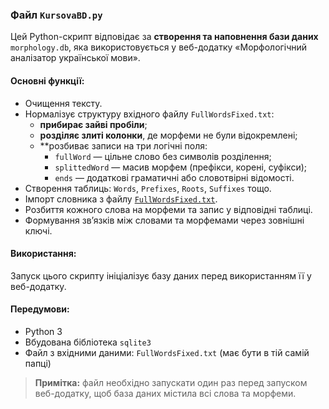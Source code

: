 ### Файл `KursovaBD.py`

Цей Python-скрипт відповідає за **створення та наповнення бази даних** `morphology.db`, яка використовується у веб-додатку «Морфологічний аналізатор української мови».

####  Основні функції:
- Очищення тексту.
- Нормалізує структуру вхідного файлу `FullWordsFixed.txt`:
  - **прибирає зайві пробіли**;
  - **розділяє злиті колонки**, де морфеми не були відокремлені;
  - **розбиває записи на три логічні поля:
    - `fullWord` — цільне слово без символів розділення;
    - `splittedWord` — масив морфем (префікси, корені, суфікси);
    - `ends` — додаткові граматичні або словотвірні відомості.
- Створення таблиць: `Words`, `Prefixes`, `Roots`, `Suffixes` тощо.
- Імпорт словника з файлу [`FullWordsFixed.txt`](./FullWordsFixed.txt).
- Розбиття кожного слова на морфеми та запис у відповідні таблиці.
- Формування зв’язків між словами та морфемами через зовнішні ключі.

####  Використання:
Запуск цього скрипту ініціалізує базу даних перед використанням її у веб-додатку.

####  Передумови:
- Python 3
- Вбудована бібліотека `sqlite3`
- Файл з вхідними даними: `FullWordsFixed.txt` (має бути в тій самій папці)

> **Примітка:** файл необхідно запускати один раз перед запуском веб-додатку, щоб база даних містила всі слова та морфеми.
